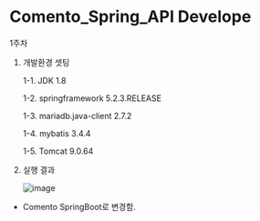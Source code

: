 # Comento_Spring_API Develope

1주차 

1. 개발환경 셋팅

    1-1. JDK 1.8
  
    1-2. springframework 5.2.3.RELEASE
  
    1-3. mariadb.java-client 2.7.2
  
    1-4. mybatis 3.4.4
  
    1-5. Tomcat 9.0.64
  

2. 실행 결과

    ![image](https://user-images.githubusercontent.com/84260096/175462513-f5d653ac-ecd9-43d6-b737-1f8f44a06cb7.png)


- Comento SpringBoot로 변경함.    
